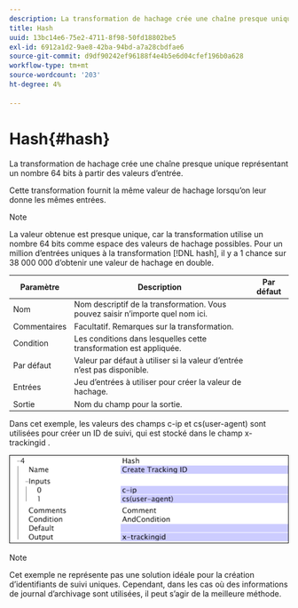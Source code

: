 ```yaml
---
description: La transformation de hachage crée une chaîne presque unique représentant un nombre 64 bits à partir des valeurs d’entrée.
title: Hash
uuid: 13bc14e6-75e2-4711-8f98-50fd18802be5
exl-id: 6912a1d2-9ae8-42ba-94bd-a7a28cbdfae6
source-git-commit: d9df90242ef96188f4e4b5e6d04cfef196b0a628
workflow-type: tm+mt
source-wordcount: '203'
ht-degree: 4%

---
```


# Hash{#hash}

La transformation de hachage crée une chaîne presque unique représentant un nombre 64 bits à partir des valeurs d’entrée.

Cette transformation fournit la même valeur de hachage lorsqu’on leur donne les mêmes entrées.

>[!NOTE]
>
>La valeur obtenue est presque unique, car la transformation utilise un nombre 64 bits comme espace des valeurs de hachage possibles. Pour un million d’entrées uniques à la transformation [!DNL hash], il y a 1 chance sur 38 000 000 d’obtenir une valeur de hachage en double.

| Paramètre | Description | Par défaut |
|---|---|---|
| Nom | Nom descriptif de la transformation. Vous pouvez saisir n’importe quel nom ici. |  |
| Commentaires | Facultatif. Remarques sur la transformation. |  |
| Condition | Les conditions dans lesquelles cette transformation est appliquée. |  |
| Par défaut | Valeur par défaut à utiliser si la valeur d’entrée n’est pas disponible. |  |
| Entrées | Jeu d’entrées à utiliser pour créer la valeur de hachage. |  |
| Sortie | Nom du champ pour la sortie. |  |

Dans cet exemple, les valeurs des champs c-ip et cs(user-agent) sont utilisées pour créer un ID de suivi, qui est stocké dans le champ x-trackingid .

![](assets/cfg_TransformationType_Hash.png)

>[!NOTE]
>
>Cet exemple ne représente pas une solution idéale pour la création d’identifiants de suivi uniques. Cependant, dans les cas où des informations de journal d’archivage sont utilisées, il peut s’agir de la meilleure méthode.
